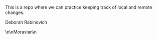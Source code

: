 This is a repo where we can practice keeping track of local and remote 
changes.

Deborah Rabinovich

\n\nMoravian\n
